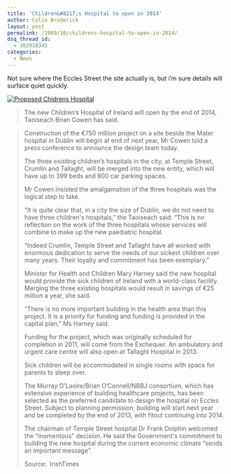 ```yaml
---
title: 'Children&#8217;s Hospital to open in 2014'
author: Colin Broderick
layout: post
permalink: /2009/10/childrens-hospital-to-open-in-2014/
dsq_thread_id:
  - 382918345
categories:
  - News
---
```

Not sure where the Eccles Street the site actually is, but i&#8217;m sure details will surface quiet quickly.

<a href="{{site.baseurl}}/wp-content/gallery/post/chidrenshospital.jpg" title="The Proposed Chidrens Hospital for on a site behind the Matter" class="shutterset_singlepic8" > <img class="ngg-singlepic ngg-center" src="{{site.baseurl}}/wp-content/gallery/cache/8__420x340_chidrenshospital.jpg" alt="Proposed Chidrens Hospital" title="Proposed Chidrens Hospital" /> </a> 
> The new Children&#8217;s Hospital of Ireland will open by the end of 2014, Taoiseach Brian Cowen has said.

> Construction of the €750 million project on a site beside the Mater hospital in Dublin will begin at end of next year, Mr Cowen told a press conference to announce the design team today.
> 
> The three existing children&#8217;s hospitals in the city, at Temple Street, Crumlin and Tallaght, will be merged into the new entity, which will have up to 399 beds and 800 car parking spaces.
> 
> Mr Cowen insisted the amalgamation of the three hospitals was the logical step to take.
> 
> “It is quite clear that, in a city the size of Dublin, we do not need to have three children's hospitals,” the Taoiseach said. “This is no reflection on the work of the three hospitals whose services will combine to make up the new paediatric hospital.
> 
> “Indeed Crumlin, Temple Street and Tallaght have all worked with enormous dedication to serve the needs of our sickest children over many years. Their loyalty and commitment has been exemplary.”
> 
> Minister for Health and Children Mary Harney said the new hospital would provide the sick children of Ireland with a world-class facility. Merging the three existing hospitals would result in savings of €25 million a year, she said.
> 
> “There is no more important building in the health area than this project. It is a priority for funding and funding is provided in the capital plan,” Ms Harney said.
> 
> Funding for the project, which was originally scheduled for completion in 2011, will come from the Exchequer. An ambulatory and urgent care centre will also open at Tallaght Hospital in 2013.
> 
> Sick children will be accommodated in single rooms with space for parents to sleep over.
> 
> The Murray O&#8217;Laoire/Brian O&#8217;Connell/NBBJ consortium, which has extensive experience of building healthcare projects, has been selected as the preferred candidate to design the hospital on Eccles Street. Subject to planning permission, building will start next year and be completed by the end of 2013, with fitout continuing into 2014.
> 
> The chairman of Temple Street hospital Dr Frank Dolphin welcomed the “momentous” decision. He said the Government's commitment to building the new hospital during the current economic climate “sends an important message”.
> 
> Source:  IrishTimes


